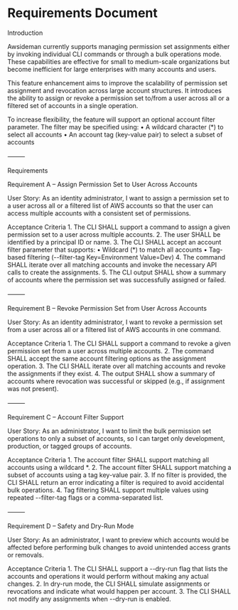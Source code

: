 # Requirements Document

Introduction

Awsideman currently supports managing permission set assignments either by invoking individual CLI commands or through a bulk operations mode. These capabilities are effective for small to medium-scale organizations but become inefficient for large enterprises with many accounts and users.

This feature enhancement aims to improve the scalability of permission set assignment and revocation across large account structures. It introduces the ability to assign or revoke a permission set to/from a user across all or a filtered set of accounts in a single operation.

To increase flexibility, the feature will support an optional account filter parameter. The filter may be specified using:
	•	A wildcard character (*) to select all accounts
	•	An account tag (key-value pair) to select a subset of accounts

⸻

Requirements

Requirement A – Assign Permission Set to User Across Accounts

User Story: As an identity administrator, I want to assign a permission set to a user across all or a filtered list of AWS accounts so that the user can access multiple accounts with a consistent set of permissions.

Acceptance Criteria
	1.	The CLI SHALL support a command to assign a given permission set to a user across multiple accounts.
	2.	The user SHALL be identified by a principal ID or name.
	3.	The CLI SHALL accept an account filter parameter that supports:
	•	Wildcard (*) to match all accounts
	•	Tag-based filtering (--filter-tag Key=Environment Value=Dev)
	4.	The command SHALL iterate over all matching accounts and invoke the necessary API calls to create the assignments.
	5.	The CLI output SHALL show a summary of accounts where the permission set was successfully assigned or failed.

⸻

Requirement B – Revoke Permission Set from User Across Accounts

User Story: As an identity administrator, I want to revoke a permission set from a user across all or a filtered list of AWS accounts in one command.

Acceptance Criteria
	1.	The CLI SHALL support a command to revoke a given permission set from a user across multiple accounts.
	2.	The command SHALL accept the same account filtering options as the assignment operation.
	3.	The CLI SHALL iterate over all matching accounts and revoke the assignments if they exist.
	4.	The output SHALL show a summary of accounts where revocation was successful or skipped (e.g., if assignment was not present).

⸻

Requirement C – Account Filter Support

User Story: As an administrator, I want to limit the bulk permission set operations to only a subset of accounts, so I can target only development, production, or tagged groups of accounts.

Acceptance Criteria
	1.	The account filter SHALL support matching all accounts using a wildcard *.
	2.	The account filter SHALL support matching a subset of accounts using a tag key-value pair.
	3.	If no filter is provided, the CLI SHALL return an error indicating a filter is required to avoid accidental bulk operations.
	4.	Tag filtering SHALL support multiple values using repeated --filter-tag flags or a comma-separated list.

⸻

Requirement D – Safety and Dry-Run Mode

User Story: As an administrator, I want to preview which accounts would be affected before performing bulk changes to avoid unintended access grants or removals.

Acceptance Criteria
	1.	The CLI SHALL support a --dry-run flag that lists the accounts and operations it would perform without making any actual changes.
	2.	In dry-run mode, the CLI SHALL simulate assignments or revocations and indicate what would happen per account.
	3.	The CLI SHALL not modify any assignments when --dry-run is enabled.



